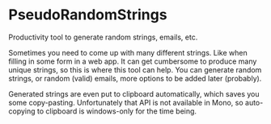 # PseudoRandomStrings
Productivity tool to generate random strings, emails, etc.

Sometimes you need to come up with many different strings. Like when filling in some form in a web app. 
It can get cumbersome to produce many unique strings, so this is where this tool can help.
You can generate random strings, or random (valid) emails, more options to be added later (probably).

Generated strings are even put to clipboard automatically, which saves you some copy-pasting.
Unfortunately that API is not available in Mono, so auto-copying to clipboard is windows-only for the time being.
